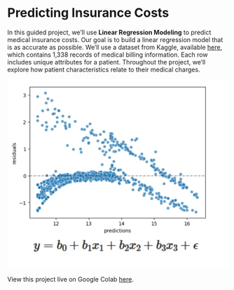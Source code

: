 # Predicting Insurance Costs

In this guided project, we’ll use **Linear Regression Modeling** to predict medical insurance costs. Our goal is to build a linear regression model that is as accurate as possible. We’ll use a dataset from Kaggle, available [here](https://www.kaggle.com/datasets/mirichoi0218/insurance?resource=download), which contains 1,338 records of medical billing information. Each row includes unique attributes for a patient. Throughout the project, we’ll explore how patient characteristics relate to their medical charges.

[![Linear Regression Modeling](linear-regression-modeling.png)](https://colab.research.google.com/drive/1XUm2xdfncqOvduo-T_gAt6pOZjg2Mxwp?usp=sharing)

View this project live on Google Colab [here](https://colab.research.google.com/drive/1XUm2xdfncqOvduo-T_gAt6pOZjg2Mxwp?usp=sharing).
